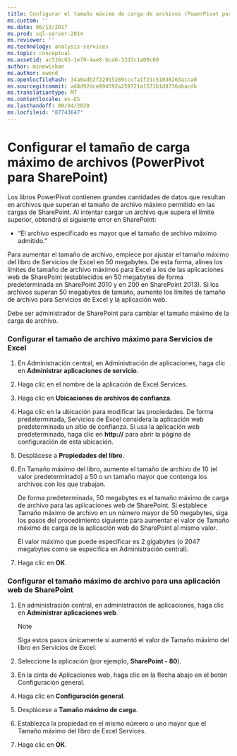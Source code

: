 ```yaml
---
title: Configurar el tamaño máximo de carga de archivos (PowerPivot para SharePoint) | Microsoft Docs
ms.custom: ''
ms.date: 06/13/2017
ms.prod: sql-server-2014
ms.reviewer: ''
ms.technology: analysis-services
ms.topic: conceptual
ms.assetid: ac516c63-1e79-4ae8-bca6-32d3c1a09c00
author: minewiskan
ms.author: owend
ms.openlocfilehash: 34a0adb2f22915289cccfa1f21c51038263acca0
ms.sourcegitcommit: ad4d92dce894592a259721a1571b1d8736abacdb
ms.translationtype: MT
ms.contentlocale: es-ES
ms.lasthandoff: 08/04/2020
ms.locfileid: "87743647"
---
```

# <a name="configure-maximum-file-upload-size-powerpivot-for-sharepoint"></a>Configurar el tamaño de carga máximo de archivos (PowerPivot para SharePoint)
  Los libros PowerPivot contienen grandes cantidades de datos que resultan en archivos que superan el tamaño de archivo máximo permitido en las cargas de SharePoint. Al intentar cargar un archivo que supera el límite superior, obtendrá el siguiente error en SharePoint:  
  
-   “El archivo especificado es mayor que el tamaño de archivo máximo admitido.”  
  
 Para aumentar el tamaño de archivo, empiece por ajustar el tamaño máximo del libro de Servicios de Excel en 50 megabytes. De esta forma, alinea los límites de tamaño de archivo máximos para Excel a los de las aplicaciones web de SharePoint (establecidos en 50 megabytes de forma predeterminada en SharePoint 2010 y en 200 en SharePoint 2013). Si los archivos superan 50 megabytes de tamaño, aumente los límites de tamaño de archivo para Servicios de Excel y la aplicación web.  
  
 Debe ser administrador de SharePoint para cambiar el tamaño máximo de la carga de archivo.  
  
### <a name="configure-maximum-file-size-for-excel-services"></a>Configurar el tamaño de archivo máximo para Servicios de Excel  
  
1.  En Administración central, en Administración de aplicaciones, haga clic en **Administrar aplicaciones de servicio**.  
  
2.  Haga clic en el nombre de la aplicación de Excel Services.  
  
3.  Haga clic en **Ubicaciones de archivos de confianza**.  
  
4.  Haga clic en la ubicación para modificar las propiedades. De forma predeterminada, Servicios de Excel considera la aplicación web predeterminada un sitio de confianza. Si usa la aplicación web predeterminada, haga clic en **http://** para abrir la página de configuración de esta ubicación.  
  
5.  Desplácese a **Propiedades del libro**.  
  
6.  En Tamaño máximo del libro, aumente el tamaño de archivo de 10 (el valor predeterminado) a 50 o un tamaño mayor que contenga los archivos con los que trabajan.  
  
     De forma predeterminada, 50 megabytes es el tamaño máximo de carga de archivo para las aplicaciones web de SharePoint. Si establece Tamaño máximo de archivo en un número mayor de 50 megabytes, siga los pasos del procedimiento siguiente para aumentar el valor de Tamaño máximo de carga de la aplicación web de SharePoint al mismo valor.  
  
     El valor máximo que puede especificar es 2 gigabytes (o 2047 megabytes como se especifica en Administración central).  
  
7.  Haga clic en **OK**.  
  
### <a name="configure-maximum-file-size-for-a-sharepoint-web-application"></a>Configurar el tamaño máximo de archivo para una aplicación web de SharePoint  
  
1.  En administración central, en administración de aplicaciones, haga clic en **Administrar aplicaciones web**.  
  
    > [!NOTE]  
    >  Siga estos pasos únicamente si aumentó el valor de Tamaño máximo del libro en Servicios de Excel.  
  
2.  Seleccione la aplicación (por ejemplo, **SharePoint - 80**).  
  
3.  En la cinta de Aplicaciones web, haga clic en la flecha abajo en el botón Configuración general.  
  
4.  Haga clic en **Configuración general**.  
  
5.  Desplácese a **Tamaño máximo de carga**.  
  
6.  Establezca la propiedad en el mismo número o uno mayor que el Tamaño máximo del libro de Excel Services.  
  
7.  Haga clic en **OK**.  
  
  
